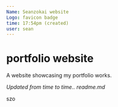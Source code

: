 ```yaml
---
Name: Seanzokai website
Logo: favicon badge
time: 17:54pm (created)
user: sean
---
```


# portfolio website

A website showcasing my portfolio works.

*Updated from time to time.. readme.md*

szo
